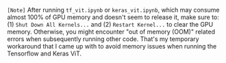 `[Note]` After running `tf_vit.ipynb` or `keras_vit.ipynb`, which may consume almost 100% of GPU memory and doesn't seem to release it, make sure to: (1) `Shut Down All Kernels...` and (2) `Restart Kernel...` to clear the GPU memory. Otherwise, you might encounter "out of memory (OOM)" related errors when subsequently running other code. That's my temporary workaround that I came up with to avoid memory issues when running the Tensorflow and Keras ViT.
